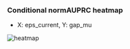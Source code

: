 ### Conditional normAUPRC heatmap

- X: eps_current, Y: gap_mu

![heatmap](/home/elicer/project_0814_2/results/20250816-113116/holdout/conditional_heatmap_eps_current_vs_gap_mu.png)
